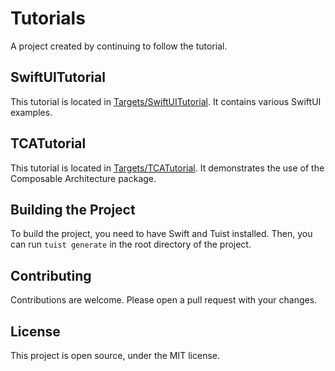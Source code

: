 # Tutorials

A project created by continuing to follow the tutorial.

## SwiftUITutorial

This tutorial is located in [Targets/SwiftUITutorial](Targets/SwiftUITutorial). It contains various SwiftUI examples.

## TCATutorial

This tutorial is located in [Targets/TCATutorial](Targets/TCATutorial). It demonstrates the use of the Composable Architecture package.

## Building the Project

To build the project, you need to have Swift and Tuist installed. Then, you can run `tuist generate` in the root directory of the project.

## Contributing

Contributions are welcome. Please open a pull request with your changes.

## License

This project is open source, under the MIT license.

